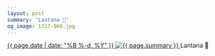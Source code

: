 ```yaml
---
layout: post
summary: 'Lantana 🌸'
og_image: 1317-960.jpg
---
```


<p>
 <time>
  <a href="/1317">
   {{ page.date | date: "%B %-d, %Y" }}
  </a>
 </time>
 <a href="/1317">
  <img alt="{{ page.summary }}" data-taken="3/15/2021" sizes="(min-width: 700px) 50vw, calc(100vw - 2rem)" src="{{ site.assets_url }}/1317-480.jpg" srcset="{{ site.assets_url }}/1317-240.jpg 240w, {{ site.assets_url }}/1317-480.jpg 480w, {{ site.assets_url }}/1317-720.jpg 720w, {{ site.assets_url }}/1317-960.jpg 960w"/>
 </a>
 <span>
  Lantana 🌸
 </span>
</p>
